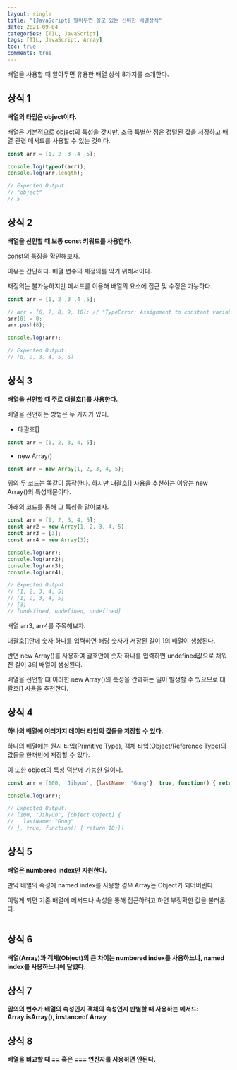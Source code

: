 ```yaml
---
layout: single
title: "[JavaScript] 알아두면 쓸모 있는 신비한 배열상식"
date: 2021-09-04
categories: [TIL, JavaScript]
tags: [TIL, JavaScript, Array]
toc: true
comments: true
---
```



배열을 사용할 때 알아두면 유용한 배열 상식 8가지를 소개한다. 

## 상식 1
**배열의 타입은 object이다.**

배열은 기본적으로 object의 특성을 갖지만, 조금 특별한 점은 정렬된 값을 저장하고 배열 관련 메서드를 사용할 수 있는 것이다.
```javascript
const arr = [1, 2 ,3 ,4 ,5];

console.log(typeof(arr));
console.log(arr.length);

// Expected Output:
// "object"
// 5
```


## 상식 2
**배열을 선언할 때 보통 const 키워드를 사용한다.**

[const의 특징](https://jihyungong.github.io/til/javascript/Variables/)을 확인해보자. 

이유는 간단하다. 배열 변수의 재정의를 막기 위해서이다. 

재정의는 불가능하지만 메서드를 이용해 배열의 요소에 접근 및 수정은 가능하다. 
```javascript
const arr = [1, 2 ,3 ,4 ,5];

// arr = [6, 7, 8, 9, 10]; // "TypeError: Assignment to constant variable.
arr[0] = 0;
arr.push(6);

console.log(arr);

// Expected Output:
// [0, 2, 3, 4, 5, 6]
```


## 상식 3
**배열을 선언할 때 주로 대괄호[]를 사용한다.**

배열을 선언하는 방법은 두 가지가 있다. 
- 대괄호[] 
```javascript
const arr = [1, 2, 3, 4, 5];
```
- new Array() 
```javascript
const arr = new Array(1, 2, 3, 4, 5);
```
위의 두 코드는 똑같이 동작한다. 하지만 대괄호[] 사용을 추천하는 이유는 new Array()의 특성때문이다. 

아래의 코드를 통해 그 특성을 알아보자.
```javascript
const arr = [1, 2, 3, 4, 5];
const arr2 = new Array(1, 2, 3, 4, 5);
const arr3 = [3];
const arr4 = new Array(3);

console.log(arr);
console.log(arr2);
console.log(arr3);
console.log(arr4);

// Expected Output:
// [1, 2, 3, 4, 5]
// [1, 2, 3, 4, 5]
// [3]
// [undefined, undefined, undefined]
```
배열 arr3, arr4를 주목해보자. 

대괄호[]안에 숫자 하나를 입력하면 해당 숫자가 저장된 길이 1의 배열이 생성된다. 

반면 new Array()를 사용하여 괄호안에 숫자 하나를 입력하면 undefined값으로 채워진 길이 3의 배열이 생성된다. 

배열을 선언할 떄 이러한 new Array()의 특성을 간과하는 일이 발생할 수 있으므로 대괄호[] 사용을 추천한다.


## 상식 4
**하나의 배열에 여러가지 데이터 타입의 값들을 저장할 수 있다.**

하나의 배열에는 원시 타입(Primitive Type), 객체 타입(Object/Reference Type)의 값들을 한꺼번에 저장할 수 있다. 

이 또한 object의 특성 덕분에 가능한 일이다. 
```javascript
const arr = [100, 'Jihyun', {lastName: 'Gong'}, true, function() { return 10;}];

console.log(arr);

// Expected Output:
// [100, "Jihyun", [object Object] {
//   lastName: "Gong"
// }, true, function() { return 10;}]
```


## 상식 5
**배열은 numbered index만 지원한다.**

만약 배열의 속성에 named index를 사용할 경우 Array는 Object가 되어버린다. 

이렇게 되면 기존 배열에 메서드나 속성을 통해 접근하려고 하면 부정확한 값을 불러온다.
```javascript

```


## 상식 6
**배열(Array)과 객체(Object)의 큰 차이는 numbered index를 사용하느냐, named index를 사용하느냐에 달렸다.**

## 상식 7
**임의의 변수가 배열의 속성인지 객체의 속성인지 판별할 때 사용하는 메서드: Array.isArray(), instanceof Array**

## 상식 8
**배열을 비교할 때 == 혹은 === 연산자를 사용하면 안된다.**  
